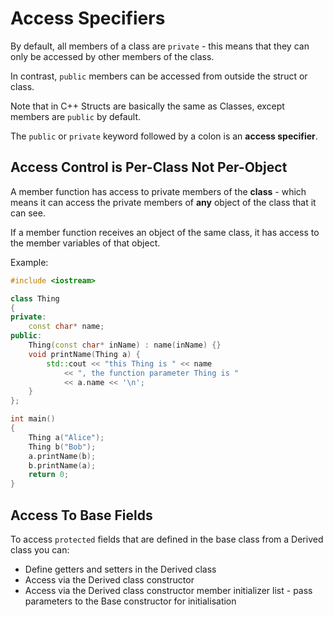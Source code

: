 # Access Specifiers
By default, all members of a class are `private` - this means that they can only be accessed by other members of the class.

In contrast, `public` members can be accessed from outside the struct or class.

Note that in C++ Structs are basically the same as Classes, except members are `public` by default.

The `public` or `private` keyword followed by a colon is an __access specifier__.

Access Control is Per-Class Not Per-Object
------------------------------------------
A member function has access to private members of the __class__ - which means it can access the private members of __any__ object of the class that it can see.

If a member function receives an object of the same class, it has access to the member variables of that object.

Example:

```c++
#include <iostream>

class Thing
{
private:
	const char* name;
public:
	Thing(const char* inName) : name(inName) {}
	void printName(Thing a) {
		std::cout << "this Thing is " << name
			<< ", the function parameter Thing is "
			<< a.name << '\n';
	}
};

int main()
{
	Thing a("Alice");
	Thing b("Bob");
	a.printName(b);
	b.printName(a);
	return 0;
}
```

Access To Base Fields
---------------------
To access `protected` fields that are defined in the base class from a Derived class you can:

* Define getters and setters in the Derived class
* Access via the Derived class constructor
* Access via the Derived class constructor member initializer list - pass parameters to the Base constructor for initialisation

